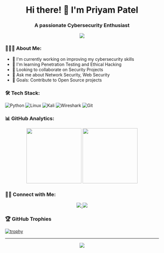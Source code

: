 <h1 align="center">Hi there! 👋 I'm Priyam Patel</h1>
<h3 align="center">A passionate Cybersecurity Enthusiast</h3>

<p align="center">
  <img src="https://readme-typing-svg.herokuapp.com?lines=Cybersecurity+Student;CTF+Player;Always+learning+new+things&center=true&width=380&height=45">
</p>

### 👨🏻‍💻 About Me:
- 🔭 I'm currently working on improving my cybersecurity skills
- 🌱 I'm learning Penetration Testing and Ethical Hacking
- 👯 Looking to collaborate on Security Projects
- 💬 Ask me about Network Security, Web Security
- 🎯 Goals: Contribute to Open Source projects

### 🛠 Tech Stack:
![Python](https://img.shields.io/badge/-Python-05122A?style=flat&logo=python)
![Linux](https://img.shields.io/badge/-Linux-05122A?style=flat&logo=linux)
![Kali](https://img.shields.io/badge/-Kali-05122A?style=flat&logo=kali-linux)
![Wireshark](https://img.shields.io/badge/-Wireshark-05122A?style=flat&logo=wireshark)
![Git](https://img.shields.io/badge/-Git-05122A?style=flat&logo=git)

### 📊 GitHub Analytics:
<p align="center">
  <img height="180em" src="https://github-readme-stats.vercel.app/api?username=priyam001&show_icons=true&theme=radical"/>
  <img height="180em" src="https://github-readme-stats.vercel.app/api/top-langs/?username=priyam001&layout=compact&theme=radical"/>
</p>

### 🤝🏻 Connect with Me:
<p align="center">
  <a href="https://www.linkedin.com/in/priyam-patel-450307206/">
    <img src="https://img.shields.io/badge/-LinkedIn-0077B5?style=flat&logo=Linkedin&logoColor=white"/>
  </a>
  <a href="mailto:your.email@example.com">
    <img src="https://img.shields.io/badge/-Email-D14836?style=flat&logo=Gmail&logoColor=white"/>
  </a>
</p>

### 🏆 GitHub Trophies
[![trophy](https://github-profile-trophy.vercel.app/?username=priyam001&theme=radical&row=1)](https://github.com/ryo-ma/github-profile-trophy)

---
<p align="center">
  <img src="https://komarev.com/ghpvc/?username=priyam001&color=blueviolet&style=flat">
</p>

